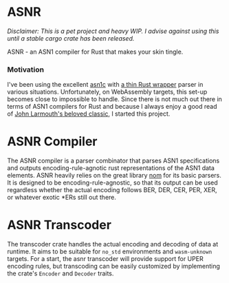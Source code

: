 # ASNR
_Disclaimer: This is a pet project and heavy WIP. I advise against using this until a stable cargo crate has been released._

ASNR - an ASN1 compiler for Rust that makes your skin tingle.

### Motivation

I've been using the excellent [asn1c](https://github.com/vlm/asn1c) with [a thin Rust wrapper](https://sjames.github.io/articles/2020-04-26-rust-ffi-asn1-codec/) parser in various situations. Unfortunately, on WebAssembly targets, this set-up becomes close to impossible to handle. Since there is not much out there in terms of ASN1 compilers for Rust and because I always enjoy a good read of [John Larmouth's beloved classic](https://www.oss.com/asn1/resources/books-whitepapers-pubs/larmouth-asn1-book.pdf), I started this project.

# ASNR Compiler
The ASNR compiler is a parser combinator that parses ASN1 specifications and outputs encoding-rule-agnotic rust representations of the ASN1 data elements. ASNR heavily relies on the great library [nom](https://docs.rs/nom/latest/nom/) for its basic parsers. It is designed to be 
encoding-rule-agnostic, so that its output can be used regardless whether the actual encoding follows
BER, DER, CER, PER, XER, or whatever exotic *ERs still out there.

# ASNR Transcoder
The transcoder crate handles the actual encoding and decoding of data at runtime.
It aims to be suitable for `no_std` environments and `wasm-unknown` targets.
For a start, the asnr transcoder will provide support for UPER encoding rules, 
but transcoding can be easily customized by implementing the crate's `Encoder` and `Decoder` traits.